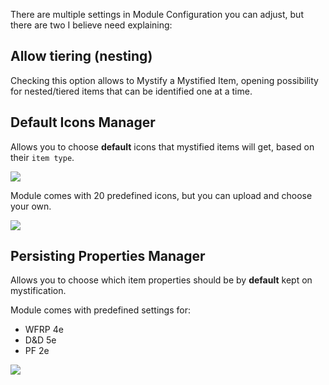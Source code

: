 There are multiple settings in Module Configuration you can adjust, but there are two I believe need explaining:

## Allow tiering (nesting)

Checking this option allows to Mystify a Mystified Item, opening possibility for nested/tiered items that can be identified one at a time.

## Default Icons Manager

Allows you to choose **default** icons that mystified items will get, based on their `item type`.

![](https://i.gyazo.com/a56251b675c6fbc89d0c413c8a7e2abd.png)

Module comes with 20 predefined icons, but you can upload and choose your own.

![](https://i.gyazo.com/7175207479bc71c47c7619057b3438de.png)

## Persisting Properties Manager

Allows you to choose which item properties should be by **default** kept on mystification.

Module comes with predefined settings for:
* WFRP 4e
* D&D 5e
* PF 2e

![](https://i.gyazo.com/878c079e8a6fdb73aa98660a96819009.png)
